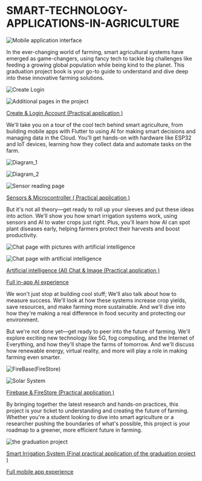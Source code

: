 # SMART-TECHNOLOGY-APPLICATIONS-IN-AGRICULTURE

![Mobile application interface](https://github.com/mostafa-khalid208/SMART-TECHNOLOGY-APPLICATIONS-IN-AGRICULTURE/assets/82661468/41c0dcce-aba6-4d7f-adec-d70652abd570)


In the ever-changing world of farming, smart agricultural systems have emerged as game-changers, using fancy tech to tackle big challenges like feeding a growing global population while being kind to the planet. This graduation project book is your go-to guide to understand and dive deep into these innovative farming solutions.

![Create   Login](https://github.com/mostafa-khalid208/SMART-TECHNOLOGY-APPLICATIONS-IN-AGRICULTURE/assets/82661468/9f83da8c-e679-408b-81a0-1ef6ef9a4908)

![Additional pages in the project](https://github.com/mostafa-khalid208/SMART-TECHNOLOGY-APPLICATIONS-IN-AGRICULTURE/assets/82661468/2df09314-efe3-4666-8f03-49a67d71ffed)


[Create & Login Account (Practical application ) ]( https://youtu.be/F7y6CJShDI8 )


We'll take you on a tour of the cool tech behind smart agriculture, from building mobile apps with Flutter to using AI for making smart decisions and managing data in the Cloud. You'll get hands-on with hardware like ESP32 and IoT devices, learning how they collect data and automate tasks on the farm.


![Diagram_1](https://github.com/mostafa-khalid208/SMART-TECHNOLOGY-APPLICATIONS-IN-AGRICULTURE/assets/82661468/a7330b3e-c02d-422e-944a-cefb536f444a)

![Diagram_2](https://github.com/mostafa-khalid208/SMART-TECHNOLOGY-APPLICATIONS-IN-AGRICULTURE/assets/82661468/26ee3fb1-363f-48a4-956e-a081288cba3e)

![Sensor reading page](https://github.com/mostafa-khalid208/SMART-TECHNOLOGY-APPLICATIONS-IN-AGRICULTURE/assets/82661468/c2adcf79-d79b-4123-900b-2e0acb359ad8)


[Sensors & Microcontroller ( Practical application ) ]( https://youtu.be/qTxyqkGCsHM )

But it's not all theory—get ready to roll up your sleeves and put these ideas into action. We'll show you how smart irrigation systems work, using sensors and AI to water crops just right. Plus, you'll learn how AI can spot plant diseases early, helping farmers protect their harvests and boost productivity.

![Chat page with pictures with artificial intelligence](https://github.com/mostafa-khalid208/SMART-TECHNOLOGY-APPLICATIONS-IN-AGRICULTURE/assets/82661468/f341cc21-40f3-48ba-a2e2-6cb48412e2a9)


![Chat page with artificial intelligence](https://github.com/mostafa-khalid208/SMART-TECHNOLOGY-APPLICATIONS-IN-AGRICULTURE/assets/82661468/564b3401-1e33-41fe-96ea-d2e192215679)


[Artificial intelligence (AI) Chat & Image (Practical application ) ]( https://youtu.be/XoeHMlaQuq4 )


[Full in-app AI experience ]( https://youtube.com/shorts/PL40P1889J8 )

We won't just stop at building cool stuff; We'll also talk about how to measure success. We'll look at how these systems increase crop yields, save resources, and make farming more sustainable. And we'll dive into how they're making a real difference in food security and protecting our environment.

But we're not done yet—get ready to peer into the future of farming. We'll explore exciting new technology like 5G, fog computing, and the Internet of Everything, and how they'll shape the farms of tomorrow. And we'll discuss how renewable energy, virtual reality, and more will play a role in making farming even smarter.

![FireBase(FireStore)](https://github.com/mostafa-khalid208/SMART-TECHNOLOGY-APPLICATIONS-IN-AGRICULTURE/assets/82661468/346417e5-4758-4edd-bb34-f63937821692)

![Solar System](https://github.com/mostafa-khalid208/SMART-TECHNOLOGY-APPLICATIONS-IN-AGRICULTURE/assets/82661468/f718da0f-b1a3-4026-bf02-c33d213cd0e3)


[Firebase & FireStore (Practical application ) ]( https://youtu.be/0Hn9pTRTNbc )

By bringing together the latest research and hands-on practices, this project is your ticket to understanding and creating the future of farming. Whether you're a student looking to dive into smart agriculture or a researcher pushing the boundaries of what's possible, this project is your roadmap to a greener, more efficient future in farming.

![the graduation project](https://github.com/mostafa-khalid208/SMART-TECHNOLOGY-APPLICATIONS-IN-AGRICULTURE/assets/82661468/a739ce60-c9be-4d9d-aee5-fb2f6b93c48b)


[Smart Irrigation System (Final practical application of the graduation project ) ]( https://youtube.com/shorts/qQlA1rqxmsU?feature=shared )


[Full mobile app experience ]( https://youtu.be/DmjhwGzqkdA?feature=shared )



